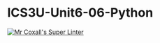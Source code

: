 # ICS3U-Unit6-06-Python

[![Mr Coxall's Super Linter](https://github.com/Kyanh-Pham/ICS3U-Unit6-06-Python/workflows/Mr%20Coxall's%20Super%20Linter/badge.svg)](https://github.com/Kyanh-Pham/ICS3U-Unit6-06-Python/actions/)
